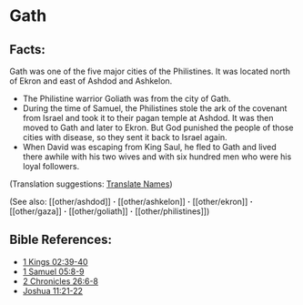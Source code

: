 # Gath #

## Facts: ##

Gath was one of the five major cities of the Philistines. It was located north of Ekron and east of Ashdod and Ashkelon.

* The Philistine warrior Goliath was from the city of Gath.
* During the time of Samuel, the Philistines stole the ark of the covenant from Israel and took it to their pagan temple at Ashdod. It was then moved to Gath and later to Ekron. But God punished the people of those cities with disease, so they sent it back to Israel again.
* When David was escaping from King Saul, he fled to Gath and lived there awhile with his two wives and with six hundred men who were his loyal followers.

(Translation suggestions: [Translate Names](en/ta-vol1/translate/man/translate-names))

(See also: [[other/ashdod]] **·** [[other/ashkelon]] **·** [[other/ekron]] **·** [[other/gaza]] **·** [[other/goliath]] **·** [[other/philistines]])

## Bible References: ##

* [1 Kings 02:39-40](en/tn/1ki/help/02/39)
* [1 Samuel 05:8-9](en/tn/1sa/help/05/08)
* [2 Chronicles 26:6-8](en/tn/2ch/help/26/06)
* [Joshua 11:21-22](en/tn/jos/help/11/21)